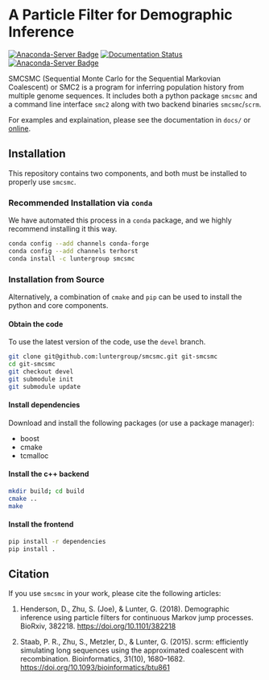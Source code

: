# A Particle Filter for Demographic Inference
[![Anaconda-Server Badge](https://anaconda.org/luntergroup/smcsmc/badges/version.svg)](https://anaconda.org/luntergroup/smcsmc) [![Documentation Status](https://readthedocs.org/projects/smcsmc/badge/?version=latest)](https://smcsmc.readthedocs.io/en/latest/?badge=latest) [![Anaconda-Server Badge](https://anaconda.org/luntergroup/smcsmc/badges/downloads.svg)](https://anaconda.org/luntergroup/smcsmc)
 

SMCSMC (Sequential Monte Carlo for the Sequential Markovian Coalescent) or SMC2 is a program for inferring population history from multiple genome sequences. It includes both a python package `smcsmc` and a command line interface `smc2` along with two backend binaries `smcsmc`/`scrm`.

For examples and explaination, please see the documentation in `docs/` or [online](https://smcsmc.readthedocs.io).

## Installation

This repository contains two components, and both must be installed to properly use `smcsmc`.

### Recommended Installation via `conda`

We have automated this process in a `conda` package, and we highly recommend installing it this way.

```sh
conda config --add channels conda-forge
conda config --add channels terhorst
conda install -c luntergroup smcsmc
```

### Installation from Source

Alternatively, a combination of `cmake` and `pip` can be used to install the python and core components.

#### Obtain the code

To use the latest version of the code, use the `devel` branch.

```sh
git clone git@github.com:luntergroup/smcsmc.git git-smcsmc
cd git-smcsmc
git checkout devel
git submodule init
git submodule update
```

#### Install dependencies

Download and install the following packages (or use a package manager):

- boost
- cmake
- tcmalloc

#### Install the c++ backend

```sh
mkdir build; cd build
cmake ..
make
```

#### Install the frontend

```sh
pip install -r dependencies
pip install .
```

## Citation

If you use `smcsmc` in your work, please cite the following articles:

1. Henderson, D., Zhu, S. (Joe), & Lunter, G. (2018). Demographic inference using particle filters for continuous Markov jump processes. BioRxiv, 382218. https://doi.org/10.1101/382218

2. Staab, P. R., Zhu, S., Metzler, D., & Lunter, G. (2015). scrm: efficiently simulating long sequences using the approximated coalescent with recombination. Bioinformatics, 31(10), 1680–1682. https://doi.org/10.1093/bioinformatics/btu861


